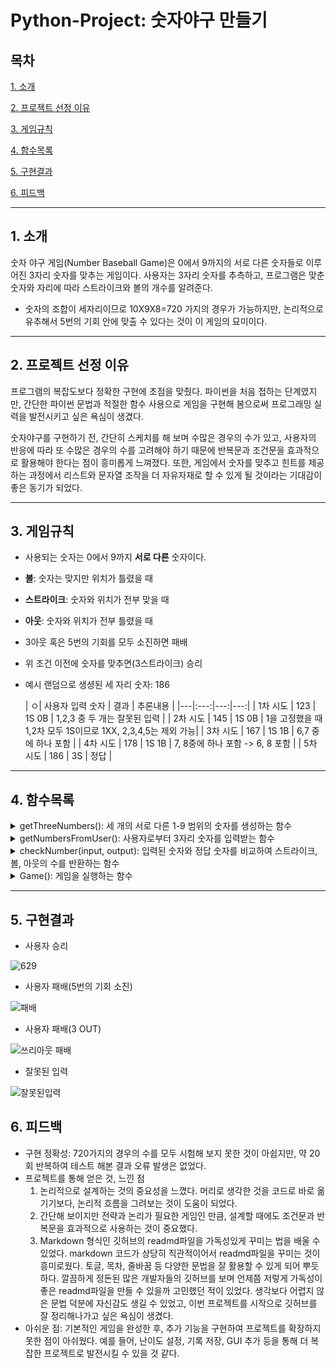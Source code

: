 # Python-Project: 숫자야구 만들기

## 목차
[ 1. 소개](#1-소개)

[ 2. 프로젝트 선정 이유](#2-프로젝트-선정-이유) 

[ 3. 게임규칙](#3-게임규칙) 

[ 4. 함수목록](#4-함수목록)  

[ 5. 구현결과](#5-구현결과) 

[ 6. 피드백](#6-피드백) 
- - - 



## 1. 소개
 숫자 야구 게임(Number Baseball Game)은 0에서 9까지의 서로 다른 숫자들로 이루어진 3자리 숫자를 맞추는 게임이다. 사용자는 3자리 숫자를 추측하고, 프로그램은 맞춘 숫자와 자리에 따라 스트라이크와 볼의 개수를 알려준다.
- 숫자의 조합이 세자리이므로 10X9X8=720 가지의 경우가 가능하지만, 논리적으로 유추해서 5번의 기회 안에 맞출 수 있다는 것이 이 게임의 묘미이다.
- - -
## 2. 프로젝트 선정 이유
 프로그램의 복잡도보다 정확한 구현에 초점을 맞췄다. 파이썬을 처음 접하는 단계였지만, 간단한 파이썬 문법과 적절한 함수 사용으로 게임을 구현해 봄으로써 프로그래밍 실력을 발전시키고 싶은 욕심이 생겼다.
 
 숫자야구를 구현하기 전, 간단히 스케치를 해 보며 수많은 경우의 수가 있고, 사용자의 반응에 따라 또 수많은 경우의 수를 고려해야 하기 때문에 반복문과 조건문을 효과적으로 활용해야 한다는 점이 흥미롭게 느껴졌다. 또한, 게임에서 숫자를 맞추고 힌트를 제공하는 과정에서 리스트와 문자열 조작을 더 자유자재로 할 수 있게 될 것이라는 기대감이 좋은 동기가 되었다.
 - - -

## 3. 게임규칙
- 사용되는 숫자는 0에서 9까지 **서로 다른** 숫자이다.
- **볼**: 숫자는 맞지만 위치가 틀렸을 때
- **스트라이크**: 숫자와 위치가 전부 맞을 때
- **아웃**: 숫자와 위치가 전부 틀렸을 때
- 3아웃 혹은 5번의 기회를 모두 소진하면 패배
- 위 조건 이전에 숫자를 맞추면(3스트라이크) 승리

- 예시
  랜덤으로 생셩된 세 자리 숫자: 186
  
  | ㅇ| 사용자 입력 숫자 | 결과 | 추론내용 |
|---|:---:|---:|---:|
| 1차 시도 | 123 | 1S 0B | 1,2,3 중 두 개는 잘못된 입력 |
| 2차 시도 | 145 | 1S 0B | 1을 고정했을 때 1,2차 모두 1S이므로 1XX, 2,3,4,5는 제외 가능|
| 3차 시도 | 167 | 1S 1B | 6,7 중에 하나 포함 | 
| 4차 시도 | 178 | 1S 1B | 7, 8중에 하나 포함 -> 6, 8 포함 |
| 5차 시도 | 186 | 3S | 정답 |

- - -


## 4. 함수목록
<details>
<summary>getThreeNumbers(): 세 개의 서로 다른 1-9 범위의 숫자를 생성하는 함수</summary>
<div markdown="1">

```python
# 생성되는 숫자들은 순서를 고려한다.  
# while문을 이용하여 랜덤으로 생성되는 숫자들을 모두 다르게 만든다.
def getThreeNumbers():
    numbers = []
    
    # 첫 번째 숫자 생성
    num1 = random.randint(1, 9)
    
    # 두 번째 숫자 생성, 첫 번째 숫자와 다른 숫자여야 함
    num2 = random.randint(1, 9)
    while num2 == num1:
        num2 = random.randint(1, 9)
        
    numbers.append(num1)
    numbers.append(num2)
    
    # 세 번째 숫자 생성, 첫 번째 및 두 번째 숫자와 다른 숫자여야 함
    num3 = random.randint(1, 9)
    while num3 == num2 or num3 == num1:
        num3 = random.randint(1, 9)
    numbers.append(num3)
    
    return numbers
```

</div>
</details>


<details>
<summary>getNumbersFromUser(): 사용자로부터 3자리 숫자를 입력받는 함수 </summary>
<div markdown="1">

```python
#잘못된 입력일 경우 재입력을 요구하는 코드가 필요하다. 
def getNumbersFromUser():
    while True:
        n = input()
        # 입력이 3자리 숫자가 아니거나, 각 숫자가 서로 다르지 않은 경우
        if len(n) != 3 or not n.isdigit() or n[0] == n[1] or n[0] == n[2] or n[1] == n[2]:
            print(n, "is an invalid input. Try again.\n")
        else:
            return [int(i) for i in n]
```

</div>
</details>

<details>
<summary>checkNumber(input, output): 입력된 숫자와 정답 숫자를 비교하여 스트라이크, 볼, 아웃의 수를 반환하는 함수 </summary>
<div markdown="1">

```python
# 리스트의 인덱스를 비교하여 조건에 맞는 결과를 출력한다.
def checkNumber(input, output):
    strike = 0
    ball = 0
    out = 0
    
    for i in range(3):
        if input[i] == output[i]:
            strike += 1
        elif input[i] in output:
            ball += 1
            
    if strike == 0 and ball == 0:
        out += 1
    
    return strike, ball, out
```

</div>
</details>

<details>
<summary>Game(): 게임을 실행하는 함수</summary>
<div markdown="1">

```python
# 게임을 실행하는 함수
def Game():
    answerNum = getThreeNumbers()  # 세 자리의 서로 다른 숫자로 이루어진 정답을 생성
    guessesTaken = 0               # 사용자가 시도한 추측 횟수를 저장하는 변수
    outTotal = 0                   # 사용자가 '아웃'된 횟수를 저장하는 변수
    
    # 게임시작 메시지
    print("Baseball game starts!")  

    # 게임이 종료될 때까지 반복하기 위한 무한루프
    while True:                         
        print("Input 3-digit numbers")  
        guessesTaken += 1                           # 추측 횟수 1 증가
        
        inputNum = getNumbersFromUser()             # 사용자가 입력한 세 자리 숫자 저장
        result = checkNumber(inputNum, answerNum)   # 입력한 숫자와 정답을 비교하여 결과(볼/스트라이크/아웃) 저장
        
        # 결과가 아웃일 경우(result[2]가 1일 경우)
        if result[2] == 1:  
            print("Out!")  
            outTotal += 1       # 아웃 횟수를 1 증가시킵니다.
            if outTotal == 3:   # 아웃 횟수가 3번일 경우
                print("You Lose! The number is", answerNum[0], answerNum[1], answerNum[2])
                                # 패배 메시지를 출력하고 정답을 공개
                break           # 게임 종료
        
        # 결과가 아웃이 아닐 경우
        else:  
            output = ""         # 문자열 초기화
            # 스트라이크 수가 0보다 클 경우
            if result[0] > 0:   
                output += str(result[0]) + "S"  # 스트라이크 수를 문자열에 추가
            # 볼 수가 0보다 클 경우
            if result[1] > 0:  
                output += str(result[1]) + "B"  # 볼 수를 문자열에 추가
            print(output)                       # 스트라이크와 볼의 수를 출력
            
            # 스트라이크 수가 3일 경우 (정답을 맞춘 경우) 
            if result[0] == 3:  
                print("You win")    
                break           # 게임 종료

        # 사용자가 추측한 횟수가 5번일 경우    
        if guessesTaken == 5:  
            print("You Lose! The number is", answerNum[0], answerNum[1], answerNum[2])
                                # 패배 메시지를 출력하고 정답을 공개
            break               # 게임 종료

```

</div>
</details>

- - -
## 5. 구현결과
- 사용자 승리

![629](https://github.com/sluggishTurtlee/Python-Project/assets/164842777/23d8dee4-1644-4702-aa6a-a09097bbc486)

- 사용자 패배(5번의 기회 소진)
  
![패배](https://github.com/sluggishTurtlee/Python-Project/assets/164842777/56cc56fe-d18b-4cdb-821b-1a9bd8010f32)

- 사용자 패배(3 OUT)
  
![쓰리아웃 패배](https://github.com/sluggishTurtlee/Python-Project/assets/164842777/4598a269-e54e-49cf-a249-5981979281d8)

- 잘못된 입력
  
![잘못된입력](https://github.com/sluggishTurtlee/Python-Project/assets/164842777/125ef208-8084-43d9-8f00-0b7de84353e4)


## 6. 피드백
 - 구현 정확성: 720가지의 경우의 수를 모두 시험해 보지 못한 것이 아쉽지만, 약 20회 반복하여 테스트 해본 결과 오류 발생은 없었다. 
 - 프로젝트를 통해 얻은 것, 느낀 점
   1. 논리적으로 설계하는 것의 중요성을 느꼈다. 머리로 생각한 것을 코드로 바로 옮기기보다, 논리적 흐름을 그려보는 것이 도움이 되었다.
   2. 간단해 보이지만 전략과 논리가 필요한 게임인 만큼, 설계할 때에도 조건문과 반복문을 효과적으로 사용하는 것이 중요했다. 
   3. Markdown 형식인 깃허브의 readmd파일을 가독성있게 꾸미는 법을 배울 수 있었다. markdown 코드가 상당히 직관적이어서 readmd파일을 꾸미는 것이 흥미로웠다. 토글, 목차, 줄바꿈 등 다양한 문법을 잘 활용할 수 있게 되어 뿌듯하다. 깔끔하게 정돈된 많은 개발자들의 깃허브를 보며 언제쯤 저렇게 가독성이 좋은 readmd파일을 만들 수 있을까 고민했던 적이 있었다. 생각보다 어렵지 않은 문법 덕분에 자신감도 생길 수 있었고, 이번 프로젝트를 시작으로 깃허브를 잘 정리해나가고 싶은 욕심이 생겼다. 
 - 아쉬운 점: 기본적인 게임을 완성한 후, 추가 기능을 구현하여 프로젝트를 확장하지 못한 점이 아쉬웠다. 예를 들어, 난이도 설정, 기록 저장, GUI 추가 등을 통해 더 복잡한 프로젝트로 발전시킬 수 있을 것 같다. 
